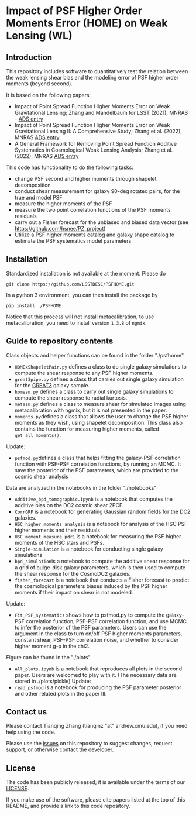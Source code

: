 # Impact of PSF Higher Order Moments Error (HOME) on Weak Lensing (WL)

## Introduction

This repository includes software to quantitatively test the relation between the weak lensing shear bias and the modeling error of PSF higher order moments (beyond second).

It is based on the following papers:
 - Impact of Point Spread Function Higher Moments Error on Weak Gravitational Lensing; Zhang and Mandelbaum for LSST (2021), MNRAS - [ADS entry](https://ui.adsabs.harvard.edu/abs/2022MNRAS.510.1978Z/abstract)
 - Impact of Point Spread Function Higher Moments Error on Weak Gravitational Lensing II: A Comprehensive Study; Zhang et al. (2022), MNRAS [ADS entry](https://ui.adsabs.harvard.edu/abs/2022MNRAS.tmp.3141Z/abstract)
 - A General Framework for Removing Point Spread Function Additive Systematics in Cosmological Weak Lensing Analysis; Zhang et al. (2022), MNRAS [ADS entry](https://ui.adsabs.harvard.edu/abs/2022arXiv221203257Z/abstract)

 This code has functionality to do the following tasks:
 - change PSF second and higher moments through shapelet decomposition
 - conduct shear measurement for galaxy 90-deg rotated pairs, for the true and model PSF
 - measure the higher moments of the PSF
 - measure the two point correlation functions of the PSF moments residuals
 - carry out a Fisher forecast for the unbiased and biased data vector (see https://github.com/hsnee/PZ_project)
 - Utilize a PSF higher moments catalog and galaxy shape catalog to estimate the PSF systematics model parameters

## Installation

Standardized installation is not available at the moment. Please do
```
git clone https://github.com/LSSTDESC/PSFHOME.git
```
In a python 3 environment, you can then install the package by 
```
pip install ./PSFHOME
```

Notice that this process will not install metacalibration, to use metacalibration, you need to install version `1.3.8` of `ngmix`.


## Guide to repository contents

Class objects and helper functions can be found in the folder "./psfhome"
- ``HOMExShapeletPair.py`` defines a class to do single galaxy simulations to compute the shear response to any PSF higher moments. 
- ``great3pipe.py`` defines a class that carries out single galaxy simulation for the [GREAT3](https://arxiv.org/abs/1404.1593) galaxy sample. 
- ``homesm.py`` defines a class to carry out single galaxy simulations to compute the shear response to radial kurtosis. 
- ``metasm.py`` defines a class to measure shear for simulated images using metacalibration with ngmix, but it is not presented in the paper. 
- ``moments.py``defines a class that allows the user to change the PSF higher moments as they wish, using shapelet decomposition. This class also contains the function for measuring higher moments, called `get_all_moments()`.

Update: 
- ``psfmod.py``defines a class that helps fitting the galaxy-PSF correlation function with PSF-PSF correlation functions, by running an MCMC. It save the posterior of the PSF parameters, which are provided to the cosmic shear analysis


Data are analyzed in the notebooks in the folder "./notebooks"
- ``Additive_bpd_tomographic.ipynb`` is a notebook that computes the additive bias on the DC2 cosmic shear 2PCF. 
- ``CorrGRF`` is a notebook for generating Gaussian random fields for the DC2 galaxies. 
- ``HSC_higher_moments_analysis`` is a notebook for analysis of the HSC PSF higher moments and their residuals
- ``HSC_moment_measure_pdr1`` is a notebook for measuring the PSF higher moments of the HSC stars and PSFs.
- ``Single-simulation`` is a notebook for conducting single galaxy simulations
- ``bpd_simulation``is a notebook to compute the additive shear response for a grid of bulge-disk galaxy parameters, which is then used to compute the shear response for the CosmoDC2 galaxies. 
- ``fisher_forecast`` is a notebook that conducts a Fisher forecast to predict the cosmological parameters biases induced by the PSF higher moments if their impact on shear is not modeled. 

Update:
- ``Fit_PSF_systematics`` shows how to psfmod.py to compute the galaxy-PSF correlation function, PSF-PSF correlation function, and use  MCMC to infer the posterior of the PSF parameters. Users can use the argument in the class to turn on/off PSF higher moments parameters, constant shear, PSF-PSF correlation noise, and whether to consider higher moment g-p in the chi2. 





Figure can be found in the "./plots"
- ``All_plots.ipynb`` is a notebook that reproduces all plots in the second paper. Users are welcomed to play with it. (The necessary data are stored in ./plots/pickle)
Update: 
- ``read_psfmod`` is a notebook for producing the PSF parameter posterior and other related plots in the paper III.


## Contact us

Please contact Tianqing Zhang (tianqinz "at" andrew.cmu.edu), if you need help using the code. 

Please use the [issues](https://github.com/LSSTDESC/PSFHOME/issues) on this repository to suggest changes, request support, or otherwise contact the developer.


## License

The code has been publicly released; it is available under the terms of our [LICENSE](LICENSE.txt).

If you make use of the software, please cite papers listed at the top of this README, and provide a link to this code repository.




